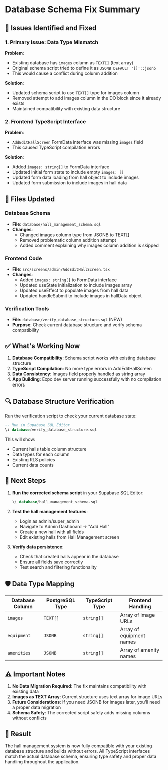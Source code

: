 # Database Schema Fix Summary

## 🔧 Issues Identified and Fixed

### 1. **Primary Issue: Data Type Mismatch**

**Problem**:

- Existing database has `images` column as `TEXT[]` (text array)
- Original schema script tried to define it as `JSONB DEFAULT '[]'::jsonb`
- This would cause a conflict during column addition

**Solution**:

- Updated schema script to use `TEXT[]` type for images column
- Removed attempt to add images column in the DO block since it already exists
- Maintained compatibility with existing data structure

### 2. **Frontend TypeScript Interface**

**Problem**:

- `AddEditHallScreen` FormData interface was missing `images` field
- This caused TypeScript compilation errors

**Solution**:

- Added `images: string[]` to FormData interface
- Updated initial form state to include empty `images: []`
- Updated form data loading from hall object to include images
- Updated form submission to include images in hall data

## 📁 Files Updated

### Database Schema

- **File**: `database/hall_management_schema.sql`
- **Changes**:
  - Changed images column type from JSONB to TEXT[]
  - Removed problematic column addition attempt
  - Added comment explaining why images column addition is skipped

### Frontend Code

- **File**: `src/screens/admin/AddEditHallScreen.tsx`
- **Changes**:
  - Added `images: string[]` to FormData interface
  - Updated useState initialization to include images array
  - Updated useEffect to populate images from hall data
  - Updated handleSubmit to include images in hallData object

### Verification Tools

- **File**: `database/verify_database_structure.sql` (NEW)
- **Purpose**: Check current database structure and verify schema compatibility

## ✅ What's Working Now

1. **Database Compatibility**: Schema script works with existing database structure
2. **TypeScript Compilation**: No more type errors in AddEditHallScreen
3. **Data Consistency**: Images field properly handled as string array
4. **App Building**: Expo dev server running successfully with no compilation errors

## 🔍 Database Structure Verification

Run the verification script to check your current database state:

```sql
-- Run in Supabase SQL Editor
\i database/verify_database_structure.sql
```

This will show:

- Current halls table column structure
- Data types for each column
- Existing RLS policies
- Current data counts

## 🚀 Next Steps

1. **Run the corrected schema script** in your Supabase SQL Editor:

   ```sql
   \i database/hall_management_schema.sql
   ```

2. **Test the hall management features**:

   - Login as admin/super_admin
   - Navigate to Admin Dashboard → "Add Hall"
   - Create a new hall with all fields
   - Edit existing halls from Hall Management screen

3. **Verify data persistence**:
   - Check that created halls appear in the database
   - Ensure all fields save correctly
   - Test search and filtering functionality

## 🛡️ Data Type Mapping

| Database Column | PostgreSQL Type | TypeScript Type | Frontend Handling        |
| --------------- | --------------- | --------------- | ------------------------ |
| `images`        | `TEXT[]`        | `string[]`      | Array of image URLs      |
| `equipment`     | `JSONB`         | `string[]`      | Array of equipment names |
| `amenities`     | `JSONB`         | `string[]`      | Array of amenity names   |

## ⚠️ Important Notes

1. **No Data Migration Required**: The fix maintains compatibility with existing data
2. **Images as TEXT Array**: Current structure uses text array for image URLs
3. **Future Considerations**: If you need JSONB for images later, you'll need a proper data migration
4. **Schema Safety**: The corrected script safely adds missing columns without conflicts

## 🎯 Result

The hall management system is now fully compatible with your existing database structure and builds without errors. All TypeScript interfaces match the actual database schema, ensuring type safety and proper data handling throughout the application.

